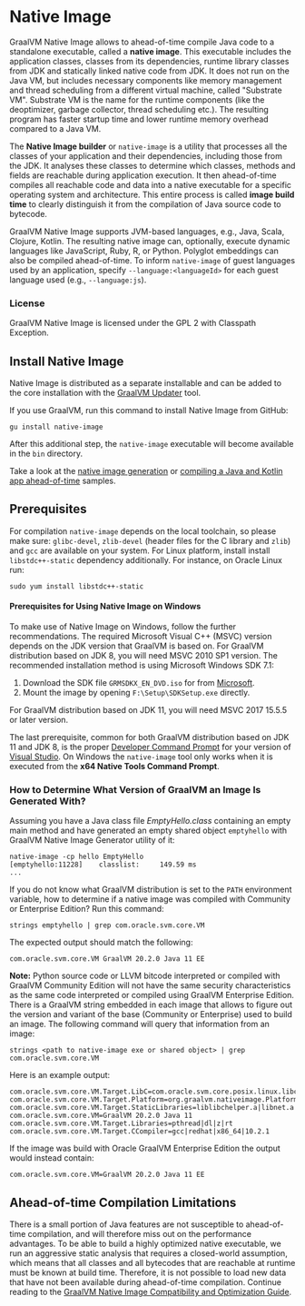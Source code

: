 # Native Image

GraalVM Native Image allows to ahead-of-time compile Java code to a standalone executable, called
a **native image**. This executable includes the application classes, classes
from its dependencies, runtime library classes from JDK and statically linked
native code from JDK. It does not run on the Java VM, but includes necessary
components like memory management and thread scheduling from a different virtual
machine, called "Substrate VM". Substrate VM is the name for the runtime
components (like the deoptimizer, garbage collector, thread scheduling etc.).
The resulting program has faster startup time and lower runtime memory overhead
compared to a Java VM.

The **Native Image builder** or `native-image` is a utility that processes all
the classes of your application and their dependencies, including those from the
JDK. It analyses these classes to determine which classes, methods and fields
are reachable during application execution. It then ahead-of-time compiles all
reachable code and data into a native executable for a specific operating system
and architecture.  This entire process is called **image build time** to
clearly distinguish it from the compilation of Java source code to bytecode.

GraalVM Native Image supports JVM-based languages, e.g., Java, Scala, Clojure,
Kotlin. The resulting native image can, optionally, execute dynamic languages
like JavaScript, Ruby, R, or Python. Polyglot embeddings can also be compiled
ahead-of-time. To inform `native-image` of guest languages used by an
application, specify `--language:<languageId>` for each guest language used
(e.g., `--language:js`).

### License
GraalVM Native Image is licensed under the GPL 2 with Classpath Exception.

## Install Native Image

Native Image is distributed as a separate installable and can be added to the core installation with the [GraalVM Updater](https://www.graalvm.org/docs/reference-manual/gu/) tool.

If you use GraalVM, run this command to install Native Image from GitHub:
```
gu install native-image
```

After this additional step, the `native-image` executable will become available in
the `bin` directory.

Take a look at the [native image generation](https://www.graalvm.org/docs/examples/native-list-dir/) or [compiling a Java and Kotlin app ahead-of-time](https://www.graalvm.org/docs/examples/java-kotlin-aot/) samples.

## Prerequisites

For compilation `native-image` depends on the local toolchain, so please make
sure: `glibc-devel`, `zlib-devel` (header files for the C library and `zlib`)
and `gcc` are available on your system. For Linux platform, install install `libstdc++-static`
dependency additionally. For instance, on Oracle Linux run:
```
sudo yum install libstdc++-static
```

#### Prerequisites for Using Native Image on Windows
To make use of Native Image on Windows, follow the further recommendations. The
required Microsoft Visual C++ (MSVC) version depends on the JDK version that
GraalVM is based on. For GraalVM distribution based on JDK 8, you will need MSVC
2010 SP1 version. The recommended installation method is using Microsoft Windows
SDK 7.1:
1. Download the SDK file `GRMSDKX_EN_DVD.iso` for from [Microsoft](https://www.microsoft.com/en-gb/download).
2. Mount the image by opening `F:\Setup\SDKSetup.exe` directly.

For GraalVM distribution based on JDK 11, you will need MSVC 2017 15.5.5 or later version.

The last prerequisite, common for both GraalVM distribution based on JDK 11 and JDK 8, is the proper [Developer Command Prompt](https://docs.microsoft.com/en-us/cpp/build/building-on-the-command-line?view=vs-2019#developer_command_prompt_shortcuts) for your version of [Visual Studio](https://visualstudio.microsoft.com/vs/). On Windows the `native-image` tool only works when it is executed from the **x64 Native Tools Command Prompt**.

### How to Determine What Version of GraalVM an Image Is Generated With?

Assuming you have a Java class file _EmptyHello.class_ containing an empty main method
and have generated an empty shared object `emptyhello` with GraalVM Native Image Generator utility of it:
```
native-image -cp hello EmptyHello
[emptyhello:11228]    classlist:     149.59 ms
...
```

If you do not know what GraalVM distribution is set to the `PATH` environment
variable, how to determine if a native image was compiled with Community or
Enterprise Edition? Run this command:

```
strings emptyhello | grep com.oracle.svm.core.VM
```

The expected output should match the following:
```
com.oracle.svm.core.VM GraalVM 20.2.0 Java 11 EE
```

**Note:**
Python source code or LLVM bitcode interpreted or compiled with GraalVM
Community Edition will not have the same security characteristics as the same
code interpreted or compiled using GraalVM Enterprise Edition. There is a
GraalVM string embedded in each image that allows to figure out the version and
variant of the base (Community or Enterprise) used to build an image.
The following command will query that information from an image:
```
strings <path to native-image exe or shared object> | grep com.oracle.svm.core.VM
```
Here is an example output:
```
com.oracle.svm.core.VM.Target.LibC=com.oracle.svm.core.posix.linux.libc.GLibC
com.oracle.svm.core.VM.Target.Platform=org.graalvm.nativeimage.Platform$LINUX_AMD64
com.oracle.svm.core.VM.Target.StaticLibraries=liblibchelper.a|libnet.a|libffi.a|libextnet.a|libnio.a|libjava.a|libfdlibm.a|libzip.a|libjvm.a
com.oracle.svm.core.VM=GraalVM 20.2.0 Java 11
com.oracle.svm.core.VM.Target.Libraries=pthread|dl|z|rt
com.oracle.svm.core.VM.Target.CCompiler=gcc|redhat|x86_64|10.2.1
```
If the image was build with Oracle GraalVM Enterprise Edition the output would instead contain:
```
com.oracle.svm.core.VM=GraalVM 20.2.0 Java 11 EE
```

## Ahead-of-time Compilation Limitations

There is a small portion of Java features are not susceptible to ahead-of-time
compilation, and will therefore miss out on the performance advantages. To be
able to build a highly optimized native executable, we run an aggressive static
analysis that requires a closed-world assumption, which means that all classes
and all bytecodes that are reachable at runtime must be known at build time.
Therefore, it is not possible to load new data that have not been available
during ahead-of-time compilation. Continue reading to the [GraalVM Native Image Compatibility and Optimization Guide](Limitations.md).
